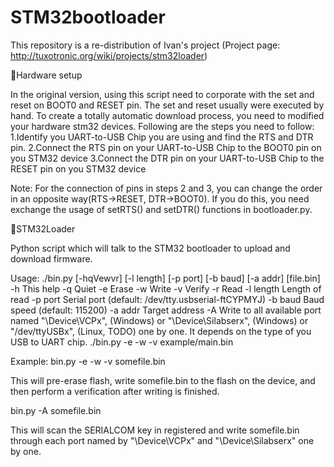 # STM32bootloader
This repository is a re-distribution of Ivan's project (Project page: http://tuxotronic.org/wiki/projects/stm32loader)

Hardware setup

In the original version, using this script need to corporate with the set and reset on BOOT0 and RESET pin. The set and reset usually were executed by hand. To create a totally automatic download process, you need to modified your hardware stm32 devices. Following are the steps you need to follow:
1.Identify you UART-to-USB Chip you are using and find the RTS and DTR pin. 
2.Connect the RTS pin on your UART-to-USB Chip to the BOOT0 pin on you STM32 device
3.Connect the DTR pin on your UART-to-USB Chip to the RESET pin on you STM32 device


Note: For the connection of pins in steps 2 and 3, you can change the order in an opposite way(RTS->RESET, DTR->BOOT0). If you do this, you need exchange the usage of setRTS() and setDTR() functions in bootloader.py. 

STM32Loader

Python script which will talk to the STM32 bootloader to upload and download firmware.

Usage: ./bin.py [-hqVewvr] [-l length] [-p port] [-b baud] [-a addr] [file.bin] -h This help -q Quiet -e Erase -w Write -v Verify -r Read -l length Length of read -p port Serial port (default: /dev/tty.usbserial-ftCYPMYJ) -b baud Baud speed (default: 115200) -a addr Target address -A Write to all available port named "\Device\VCPx", (Windows) or "\Device\Silabserx", (Windows) or "/dev/ttyUSBx", (Linux, TODO) one by one. It depends on the type of you USB to UART chip.
./bin.py -e -w -v example/main.bin


Example: bin.py -e -w -v somefile.bin

This will pre-erase flash, write somefile.bin to the flash on the device, and then perform a verification after writing is finished.

bin.py -A somefile.bin

This will scan the SERIALCOM key in registered and write somefile.bin through each port named by "\Device\VCPx" and "\Device\Silabserx" one by one.
